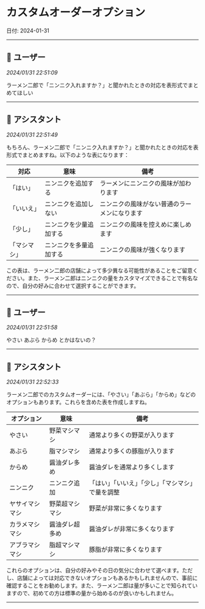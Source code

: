 # カスタムオーダーオプション

日付: 2024-01-31

---

## 👤 ユーザー
*2024/01/31 22:51:09*

ラーメン二郎で「ニンニク入れますか？」と聞かれたときの対応を表形式でまとめてほしい

---

## 🤖 アシスタント
*2024/01/31 22:51:49*

もちろん、ラーメン二郎で「ニンニク入れますか？」と聞かれたときの対応を表形式でまとめますね。以下のような表になります：

| 対応 | 意味 | 備考 |
|------|------|------|
|「はい」| ニンニクを追加する | ラーメンにニンニクの風味が加わります |
|「いいえ」| ニンニクを追加しない | ニンニクの風味がない普通のラーメンになります |
|「少し」| ニンニクを少量追加する | ニンニクの風味を控えめに楽しめます |
|「マシマシ」| ニンニクを多量追加する | ニンニクの風味が強くなります |

この表は、ラーメン二郎の店舗によって多少異なる可能性があることをご留意ください。また、ラーメン二郎はニンニクの量をカスタマイズできることで有名なので、自分の好みに合わせて選択することができます。

---

## 👤 ユーザー
*2024/01/31 22:51:58*

やさい あぶら からめ とかはないの？

---

## 🤖 アシスタント
*2024/01/31 22:52:33*

ラーメン二郎でのカスタムオーダーには、「やさい」「あぶら」「からめ」などのオプションもあります。これらを含めた表を作成しますね。

| オプション | 意味 | 備考 |
|------------|------|------|
| やさい | 野菜マシマシ | 通常より多くの野菜が入ります |
| あぶら | 脂マシマシ | 通常より多くの豚脂が入ります |
| からめ | 醤油ダレ多め | 醤油ダレを通常より多くします |
| ニンニク | ニンニク追加 | 「はい」「いいえ」「少し」「マシマシ」で量を調整 |
| ヤサイマシマシ | 野菜超マシマシ | 野菜が非常に多くなります |
| カラメマシマシ | 醤油ダレ超多め | 醤油ダレが非常に多くなります |
| アブラマシマシ | 脂超マシマシ | 豚脂が非常に多くなります |

これらのオプションは、自分の好みやその日の気分に合わせて選べます。ただし、店舗によっては対応できないオプションもあるかもしれませんので、事前に確認することをお勧めします。また、ラーメン二郎は量が多いことで知られていますので、初めての方は標準の量から始めるのが良いかもしれません。

---
